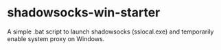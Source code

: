 # shadowsocks-win-starter
A simple .bat script to launch shadowsocks (sslocal.exe) and temporarily enable system proxy on Windows.
